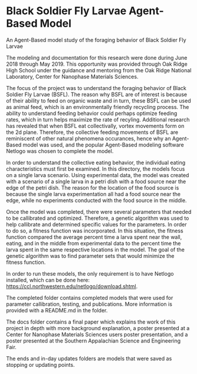 # Black Soldier Fly Larvae Agent-Based Model
An Agent-Based model study of the foraging behavior of Black Soldier Fly Larvae

The modeling and documentation for this research were done during June 2018 through May 2019. This opportunity was provided through Oak Ridge High School under the guidance and mentoring from the Oak Ridge National Laboratory, Center for Nanophase Materials Sciences.

The focus of the project was to understand the foraging behavior of Black Soldier Fly Larvae (BSFL). The reason why BSFL are of interest is because of their ability to feed on organic waste and in turn, these BSFL can be used as animal feed, which is an environmentally friendly recycling process. The ability to understand feeding behavior could perhaps optimize feeding rates, which in turn helps maximize the rate of recyling. Additional research has revealed that when BSFL eat collectivally, vortex movements form on the 2d plane. Therefore, the collective feeding movements of BSFL are reminiscent of other natural phenomena occurances, hence why an Agent-Based model was used, and the popular Agent-Based modeling software Netlogo was chosen to complete the model.

In order to understand the collective eating behavior, the individual eating characteristics must first be examined. In this directory, the models focus on a single larva scenario. Using experimental data, the model was created with a scenario of a single larva in a petri dish with a food source near the edge of the petri dish. The reason for the location of the food source is because the single larva experimentation all had a food source near the edge, while no experiments conducted with the food source in the middle.

Once the model was completed, there were several parameters that needed to be callibrated and optimized. Therefore, a genetic algorithm was used to help callibrate and determined specific values for the parameters. In order to do so, a fitness function was incorporated. In this situation, the fitness function compared the average percent time a larva spent near the wall, eating, and in the middle from experimental data to the percent time the larva spent in the same respective locations in the model. The goal of the genetic algorithm was to find parameter sets that would minimize the fitness function.

In order to run these models, the only requirement is to have Netlogo installed, which can be done here: https://ccl.northwestern.edu/netlogo/download.shtml.

The completed folder contains completed models that were used for parameter callibration, testing, and publications. More information is provided with a README.md in the folder.

The docs folder contains a final paper which explains the work of this project in depth with more background explanation, a poster presented at a Center for Nanophase Materials Sciences users poster presentation, and a poster presented at the Southern Appalachian Science and Engineering Fair.

The ends and in-day updates folders are models that were saved as stopping or updating points.

